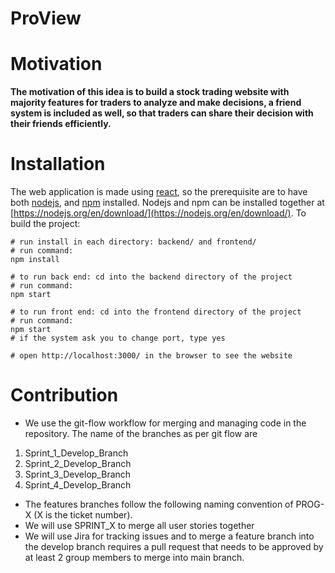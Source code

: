 # ProView

# Motivation

**The motivation of this idea is to build a stock trading website with majority features for traders to analyze and make decisions, a friend system is included as well, so that traders can share their decision with their friends efficiently.**

# Installation

The web application is made using [react](https://reactjs.org/), so the prerequisite are to have both [nodejs](https://nodejs.org/en/), and [npm](https://www.npmjs.com/) installed. Nodejs and npm can be installed together at [https://nodejs.org/en/download/](https://nodejs.org/en/download/). To build the project:

```
# run install in each directory: backend/ and frontend/
# run command:
npm install

# to run back end: cd into the backend directory of the project
# run command:
npm start

# to run front end: cd into the frontend directory of the project
# run command:
npm start
# if the system ask you to change port, type yes

# open http://localhost:3000/ in the browser to see the website
```

# Contribution

-   We use the git-flow workflow for merging and managing code in the repository. The name of the branches as per git flow are

1. Sprint_1_Develop_Branch
2. Sprint_2_Develop_Branch
3. Sprint_3_Develop_Branch
4. Sprint_4_Develop_Branch

-   The features branches follow the following naming convention of PROG-X (X is the ticket number).
-   We will use SPRINT_X to merge all user stories together
-   We will use Jira for tracking issues and to merge a feature branch into the develop branch requires a pull request that needs to be approved by at least 2 group members to merge into main branch.
